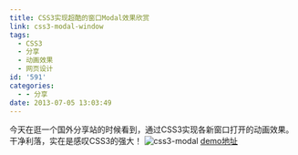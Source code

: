 ```yaml
---
title: CSS3实现超酷的窗口Modal效果欣赏
link: css3-modal-window
tags:
  - CSS3
  - 分享
  - 动画效果
  - 网页设计
id: '591'
categories:
  - - 分享
date: 2013-07-05 13:03:49
---
```


今天在逛一个国外分享站的时候看到，通过CSS3实现各新窗口打开的动画效果。干净利落，实在是感叹CSS3的强大！ ![css3-modal](http://vsnote.test/wp-content/uploads/2013/07/QQ截图20130705130031.png) [demo地址](http://tympanus.net/Development/ModalWindowEffects/)